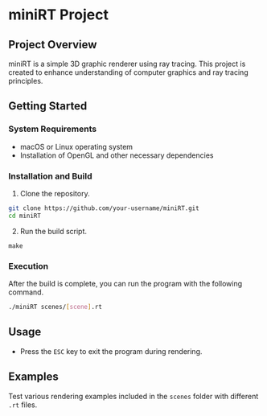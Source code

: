 # miniRT Project

## Project Overview
miniRT is a simple 3D graphic renderer using ray tracing. This project is created to enhance understanding of computer graphics and ray tracing principles.

## Getting Started

### System Requirements
- macOS or Linux operating system
- Installation of OpenGL and other necessary dependencies

### Installation and Build
1. Clone the repository.
```bash
git clone https://github.com/your-username/miniRT.git
cd miniRT
```
2. Run the build script.
```
make
```

### Execution
After the build is complete, you can run the program with the following command.
```bash
./miniRT scenes/[scene].rt
```

## Usage
- Press the `ESC` key to exit the program during rendering.

## Examples
Test various rendering examples included in the `scenes` folder with different `.rt` files.

